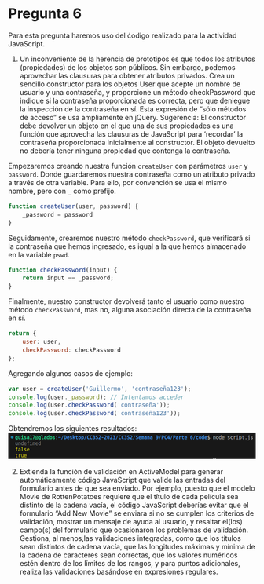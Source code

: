 # Pregunta 6

Para esta pregunta haremos uso del ćodigo realizado para la actividad JavaScript.

1. Un inconveniente de la herencia de prototipos es que todos los atributos (propiedades) de los objetos son públicos. Sin embargo, podemos aprovechar las clausuras para obtener atributos privados. Crea un sencillo constructor para los objetos User que acepte un nombre de usuario y una contraseña, y proporcione un método checkPassword que indique si la contraseña proporcionada es correcta, pero que deniegue la inspección de la contraseña en sí. Esta expresión de “sólo métodos de acceso” se usa ampliamente en jQuery. Sugerencia: El constructor debe devolver un objeto en el que una de sus propiedades es una función que aprovecha las clausuras de JavaScript para ‘recordar’ la contraseña proporcionada inicialmente al constructor. El objeto devuelto no debería tener ninguna propiedad que contenga la contraseña.

Empezaremos creando nuestra función `createUser` con parámetros `user` y `password`. Donde guardaremos nuestra contraseña como un atributo privado a través de otra variable. Para ello, por convención se usa el mismo nombre, pero con `_` como prefijo.

```js
function createUser(user, password) {
    _password = password
}
```
Seguidamente, crearemos nuestro método `checkPassword`, que verificará si la contraseña que hemos ingresado, es igual a la que hemos almacenado en la variable `pswd`.

```js
function checkPassword(input) {
    return input == _password;
}
```

Finalmente, nuestro constructor devolverá tanto el usuario como nuestro método `checkPassword`, mas no, alguna asociación directa de la contraseña en sí.

```js
return {
    user: user,
    checkPassword: checkPassword
};
```

Agregando algunos casos de ejemplo:
```js
var user = createUser('Guillermo', 'contraseña123');
console.log(user._password); // Intentamos acceder
console.log(user.checkPassword('contraseña'));
console.log(user.checkPassword('contraseña123'));
```

Obtendremos los siguientes resultados:
![Alt text](image.png)


2. Extienda la función de validación en ActiveModel para generar automáticamente código JavaScript que valide las entradas del formulario antes de que sea enviado. Por ejemplo, puesto que el modelo Movie de RottenPotatoes requiere que el título de cada película sea distinto de la cadena vacía, el código JavaScript deberías evitar que el formulario “Add New Movie” se enviara si no se cumplen los criterios de validación, mostrar un mensaje de ayuda al usuario, y resaltar el(los) campo(s) del formulario que ocasionaron los problemas de validación. Gestiona, al menos,las validaciones integradas, como que los títulos sean distintos de cadena vacía, que las longitudes máximas y mínima de la cadena de caracteres sean correctas, que los valores numéricos estén dentro de los límites de los rangos, y para puntos adicionales, realiza las validaciones basándose en expresiones regulares.

